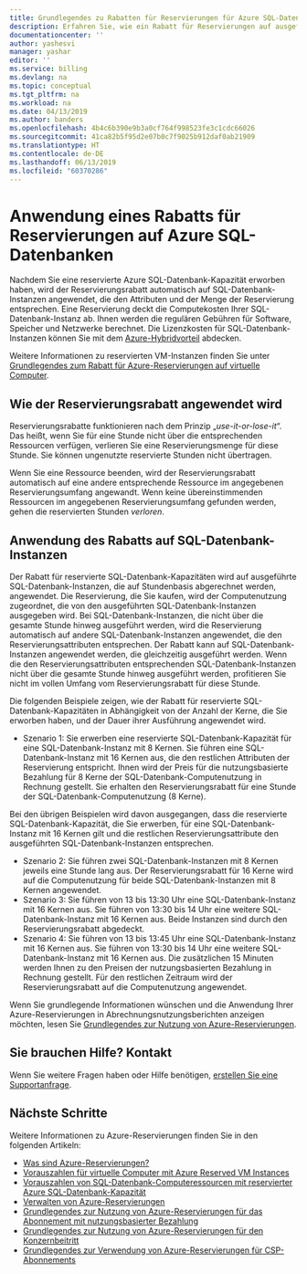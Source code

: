 ```yaml
---
title: Grundlegendes zu Rabatten für Reservierungen für Azure SQL-Datenbanken | Microsoft-Dokumentation
description: Erfahren Sie, wie ein Rabatt für Reservierungen auf ausgeführte Azure SQL-Datenbanken angewendet wird.
documentationcenter: ''
author: yashesvi
manager: yashar
editor: ''
ms.service: billing
ms.devlang: na
ms.topic: conceptual
ms.tgt_pltfrm: na
ms.workload: na
ms.date: 04/13/2019
ms.author: banders
ms.openlocfilehash: 4b4c6b390e9b3a0cf764f998523fe3c1cdc66026
ms.sourcegitcommit: 41ca82b5f95d2e07b0c7f9025b912daf0ab21909
ms.translationtype: HT
ms.contentlocale: de-DE
ms.lasthandoff: 06/13/2019
ms.locfileid: "60370286"
---
```

# <a name="how-a-reservation-discount-is-applied-to-azure-sql-databases"></a>Anwendung eines Rabatts für Reservierungen auf Azure SQL-Datenbanken

Nachdem Sie eine reservierte Azure SQL-Datenbank-Kapazität erworben haben, wird der Reservierungsrabatt automatisch auf SQL-Datenbank-Instanzen angewendet, die den Attributen und der Menge der Reservierung entsprechen. Eine Reservierung deckt die Computekosten Ihrer SQL-Datenbank-Instanz ab. Ihnen werden die regulären Gebühren für Software, Speicher und Netzwerke berechnet. Die Lizenzkosten für SQL-Datenbank-Instanzen können Sie mit dem [Azure-Hybridvorteil](https://azure.microsoft.com/pricing/hybrid-benefit/) abdecken.

Weitere Informationen zu reservierten VM-Instanzen finden Sie unter [Grundlegendes zum Rabatt für Azure-Reservierungen auf virtuelle Computer](billing-understand-vm-reservation-charges.md).

## <a name="how-reservation-discount-is-applied"></a>Wie der Reservierungsrabatt angewendet wird

Reservierungsrabatte funktionieren nach dem Prinzip „*use-it-or-lose-it*“. Das heißt, wenn Sie für eine Stunde nicht über die entsprechenden Ressourcen verfügen, verlieren Sie eine Reservierungsmenge für diese Stunde. Sie können ungenutzte reservierte Stunden nicht übertragen.

Wenn Sie eine Ressource beenden, wird der Reservierungsrabatt automatisch auf eine andere entsprechende Ressource im angegebenen Reservierungsumfang angewandt. Wenn keine übereinstimmenden Ressourcen im angegebenen Reservierungsumfang gefunden werden, gehen die reservierten Stunden *verloren*.

## <a name="discount-applied-to-sql-databases"></a>Anwendung des Rabatts auf SQL-Datenbank-Instanzen

 Der Rabatt für reservierte SQL-Datenbank-Kapazitäten wird auf ausgeführte SQL-Datenbank-Instanzen, die auf Stundenbasis abgerechnet werden, angewendet. Die Reservierung, die Sie kaufen, wird der Computenutzung zugeordnet, die von den ausgeführten SQL-Datenbank-Instanzen ausgegeben wird. Bei SQL-Datenbank-Instanzen, die nicht über die gesamte Stunde hinweg ausgeführt werden, wird die Reservierung automatisch auf andere SQL-Datenbank-Instanzen angewendet, die den Reservierungsattributen entsprechen. Der Rabatt kann auf SQL-Datenbank-Instanzen angewendet werden, die gleichzeitig ausgeführt werden. Wenn die den Reservierungsattributen entsprechenden SQL-Datenbank-Instanzen nicht über die gesamte Stunde hinweg ausgeführt werden, profitieren Sie nicht im vollen Umfang vom Reservierungsrabatt für diese Stunde.

Die folgenden Beispiele zeigen, wie der Rabatt für reservierte SQL-Datenbank-Kapazitäten in Abhängigkeit von der Anzahl der Kerne, die Sie erworben haben, und der Dauer ihrer Ausführung angewendet wird.

- Szenario 1: Sie erwerben eine reservierte SQL-Datenbank-Kapazität für eine SQL-Datenbank-Instanz mit 8 Kernen. Sie führen eine SQL-Datenbank-Instanz mit 16 Kernen aus, die den restlichen Attributen der Reservierung entspricht. Ihnen wird der Preis für die nutzungsbasierte Bezahlung für 8 Kerne der SQL-Datenbank-Computenutzung in Rechnung gestellt. Sie erhalten den Reservierungsrabatt für eine Stunde der SQL-Datenbank-Computenutzung (8 Kerne).

Bei den übrigen Beispielen wird davon ausgegangen, dass die reservierte SQL-Datenbank-Kapazität, die Sie erwerben, für eine SQL-Datenbank-Instanz mit 16 Kernen gilt und die restlichen Reservierungsattribute den ausgeführten SQL-Datenbank-Instanzen entsprechen.

- Szenario 2: Sie führen zwei SQL-Datenbank-Instanzen mit 8 Kernen jeweils eine Stunde lang aus. Der Reservierungsrabatt für 16 Kerne wird auf die Computenutzung für beide SQL-Datenbank-Instanzen mit 8 Kernen angewendet.
- Szenario 3: Sie führen von 13 bis 13:30 Uhr eine SQL-Datenbank-Instanz mit 16 Kernen aus. Sie führen von 13:30 bis 14 Uhr eine weitere SQL-Datenbank-Instanz mit 16 Kernen aus. Beide Instanzen sind durch den Reservierungsrabatt abgedeckt.
- Szenario 4: Sie führen von 13 bis 13:45 Uhr eine SQL-Datenbank-Instanz mit 16 Kernen aus. Sie führen von 13:30 bis 14 Uhr eine weitere SQL-Datenbank-Instanz mit 16 Kernen aus. Die zusätzlichen 15 Minuten werden Ihnen zu den Preisen der nutzungsbasierten Bezahlung in Rechnung gestellt. Für den restlichen Zeitraum wird der Reservierungsrabatt auf die Computenutzung angewendet.

Wenn Sie grundlegende Informationen wünschen und die Anwendung Ihrer Azure-Reservierungen in Abrechnungsnutzungsberichten anzeigen möchten, lesen Sie [Grundlegendes zur Nutzung von Azure-Reservierungen](billing-understand-reserved-instance-usage-ea.md).

## <a name="need-help-contact-us"></a>Sie brauchen Hilfe? Kontakt

Wenn Sie weitere Fragen haben oder Hilfe benötigen, [erstellen Sie eine Supportanfrage](https://go.microsoft.com/fwlink/?linkid=2083458).

## <a name="next-steps"></a>Nächste Schritte

Weitere Informationen zu Azure-Reservierungen finden Sie in den folgenden Artikeln:

- [Was sind Azure-Reservierungen?](billing-save-compute-costs-reservations.md)
- [Vorauszahlen für virtuelle Computer mit Azure Reserved VM Instances](../virtual-machines/windows/prepay-reserved-vm-instances.md)
- [Vorauszahlen von SQL-Datenbank-Computeressourcen mit reservierter Azure SQL-Datenbank-Kapazität](../sql-database/sql-database-reserved-capacity.md)
- [Verwalten von Azure-Reservierungen](billing-manage-reserved-vm-instance.md)
- [Grundlegendes zur Nutzung von Azure-Reservierungen für das Abonnement mit nutzungsbasierter Bezahlung](billing-understand-reserved-instance-usage.md)
- [Grundlegendes zur Nutzung von Azure-Reservierungen für den Konzernbeitritt](billing-understand-reserved-instance-usage-ea.md)
- [Grundlegendes zur Verwendung von Azure-Reservierungen für CSP-Abonnements](/partner-center/azure-reservations)
